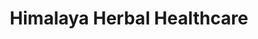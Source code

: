 ---
title: "Himalaya Herbal Healthcare"
url: /palakkad/himalaya-herbal-healthcare/
shop: Lebensmittel
---